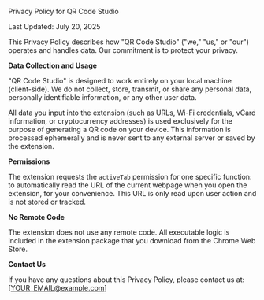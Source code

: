 Privacy Policy for QR Code Studio

Last Updated: July 20, 2025

This Privacy Policy describes how "QR Code Studio" ("we," "us," or "our") operates and handles data. Our commitment is to protect your privacy.

**Data Collection and Usage**

"QR Code Studio" is designed to work entirely on your local machine (client-side). We do not collect, store, transmit, or share any personal data, personally identifiable information, or any other user data.

All data you input into the extension (such as URLs, Wi-Fi credentials, vCard information, or cryptocurrency addresses) is used exclusively for the purpose of generating a QR code on your device. This information is processed ephemerally and is never sent to any external server or saved by the extension.

**Permissions**

The extension requests the `activeTab` permission for one specific function: to automatically read the URL of the current webpage when you open the extension, for your convenience. This URL is only read upon user action and is not stored or tracked.

**No Remote Code**

The extension does not use any remote code. All executable logic is included in the extension package that you download from the Chrome Web Store.

**Contact Us**

If you have any questions about this Privacy Policy, please contact us at: [YOUR_EMAIL@example.com]
